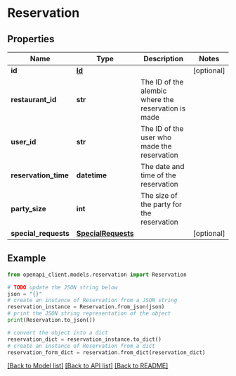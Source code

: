# Reservation


## Properties

Name | Type | Description | Notes
------------ | ------------- | ------------- | -------------
**id** | [**Id**](Id.md) |  | [optional]
**restaurant_id** | **str** | The ID of the alembic where the reservation is made |
**user_id** | **str** | The ID of the user who made the reservation |
**reservation_time** | **datetime** | The date and time of the reservation |
**party_size** | **int** | The size of the party for the reservation |
**special_requests** | [**SpecialRequests**](SpecialRequests.md) |  | [optional]

## Example

```python
from openapi_client.models.reservation import Reservation

# TODO update the JSON string below
json = "{}"
# create an instance of Reservation from a JSON string
reservation_instance = Reservation.from_json(json)
# print the JSON string representation of the object
print(Reservation.to_json())

# convert the object into a dict
reservation_dict = reservation_instance.to_dict()
# create an instance of Reservation from a dict
reservation_form_dict = reservation.from_dict(reservation_dict)
```
[[Back to Model list]](../README.md#documentation-for-models) [[Back to API list]](../README.md#documentation-for-api-endpoints) [[Back to README]](../README.md)
